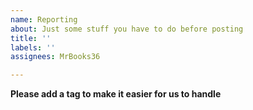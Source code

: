 ```yaml
---
name: Reporting
about: Just some stuff you have to do before posting
title: ''
labels: ''
assignees: MrBooks36

---
```


**Please add a tag to make it easier for us to handle**
